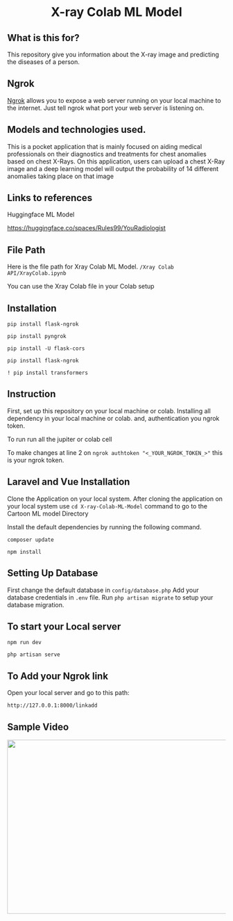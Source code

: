 <h1 align="center">
    <b> X-ray Colab ML Model
 </b> 
<br>
</h1>

## What is this for?
This repository give you information about the X-ray image and predicting the diseases of a person. 

## Ngrok
[Ngrok](https://ngrok.com/docs) allows you to expose a web server running on your local machine to the internet. Just tell ngrok what port your web server is listening on.

## Models and technologies used.

This is a pocket application that is mainly focused on aiding medical professionals on their diagnostics and treatments for chest anomalies based on chest X-Rays. On this application, users can upload a chest X-Ray image and a deep learning model will output the probability of 14 different anomalies taking place on that image

## Links to references

Huggingface ML Model

https://huggingface.co/spaces/Rules99/YouRadiologist


## File Path
Here is the file path for Xray Colab ML Model.
```/Xray Colab API/XrayColab.ipynb```

You can use the Xray Colab file in your Colab setup

## Installation
```pip install flask-ngrok```

```pip install pyngrok```

```pip install -U flask-cors```

```pip install flask-ngrok```

```! pip install transformers```

## Instruction
First, set up this repository on your local machine or colab.
Installing all dependency in your local machine or colab.
and, authentication you ngrok token. 
 
To run 
run all the jupiter or colab cell

To make changes
at line 2 on ```ngrok authtoken "<_YOUR_NGROK_TOKEN_>"``` this is your ngrok token.



## Laravel and Vue Installation

Clone the Application on your local system.
After cloning the application on your local system use ```cd X-ray-Colab-ML-Model``` command to go to the Cartoon ML model Directory 

Install the default dependencies by running the following command.

```composer update```

```npm install```

## Setting Up Database

First change the default database in ```config/database.php```
Add your database credentials in ```.env``` file.
Run ```php artisan migrate``` to setup your database migration.


## To start your Local server


```npm run dev```

```php artisan serve```


## To Add your Ngrok link 


Open your local server and go to this path:

```http://127.0.0.1:8000/linkadd```


## Sample Video 


<img src="./doc/XrayColab.gif" width="700" height="400" />
